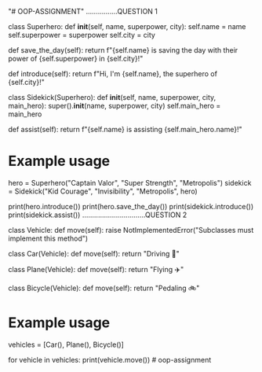 "# OOP-ASSIGNMENT" 
................QUESTION 1


class Superhero:
    def __init__(self, name, superpower, city):
        self.name = name
        self.superpower = superpower
        self.city = city


def save_the_day(self):
        return f"{self.name} is saving the day with their power of {self.superpower} in {self.city}!"


def introduce(self):
        return f"Hi, I'm {self.name}, the superhero of {self.city}!"


class Sidekick(Superhero):
    def __init__(self, name, superpower, city, main_hero):
        super().__init__(name, superpower, city)
        self.main_hero = main_hero


 def assist(self):
        return f"{self.name} is assisting {self.main_hero.name}!"


# Example usage

hero = Superhero("Captain Valor", "Super Strength", "Metropolis")
sidekick = Sidekick("Kid Courage", "Invisibility", "Metropolis", hero)


print(hero.introduce())
print(hero.save_the_day())
print(sidekick.introduce())
print(sidekick.assist())
................................QUESTION 2

class Vehicle:
    def move(self):
        raise NotImplementedError("Subclasses must implement this method")


class Car(Vehicle):
    def move(self):
        return "Driving 🚗"


class Plane(Vehicle):
    def move(self):
        return "Flying ✈️"


class Bicycle(Vehicle):
    def move(self):
        return "Pedaling 🚲"


# Example usage
vehicles = [Car(), Plane(), Bicycle()]


for vehicle in vehicles:
    print(vehicle.move())
#   o o p - a s s i g n m e n t 
 
 
